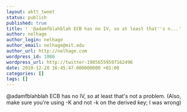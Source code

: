 ```yaml
---
layout: aktt_tweet
status: publish
published: true
title: ! '@adamfblahblah ECB has no IV, so at least that''s n...'
author: nelhage
author_login: nelhage
author_email: nelhage@mit.edu
author_url: http://nelhage.com
wordpress_id: 1086
wordpress_url: http://twitter-19856559597162496
date: 2010-12-28 16:45:47.000000000 +01:00
categories: []
tags: []
---
```

@adamfblahblah ECB has no IV, so at least that's not a problem. (Also, make sure you're using -K and not -k on the derived key; I was wrong)
